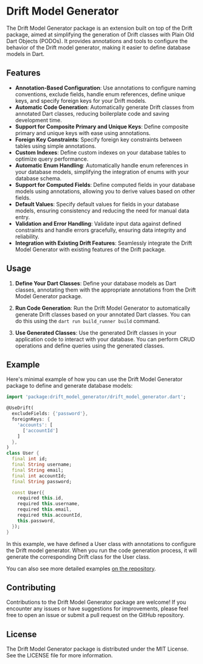 # Drift Model Generator

The Drift Model Generator package is an extension built on top of the Drift package, aimed at simplifying the generation of Drift classes with Plain Old Dart Objects (PODOs). It provides annotations and tools to configure the behavior of the Drift model generator, making it easier to define database models in Dart.

## Features

- **Annotation-Based Configuration**: Use annotations to configure naming conventions, exclude fields, handle enum references, define unique keys, and specify foreign keys for your Drift models.
- **Automatic Code Generation**: Automatically generate Drift classes from annotated Dart classes, reducing boilerplate code and saving development time.
- **Support for Composite Primary and Unique Keys**: Define composite primary and unique keys with ease using annotations.
- **Foreign Key Constraints**: Specify foreign key constraints between tables using simple annotations.
- **Custom Indexes**: Define custom indexes on your database tables to optimize query performance.
- **Automatic Enum Handling**: Automatically handle enum references in your database models, simplifying the integration of enums with your database schema.
- **Support for Computed Fields**: Define computed fields in your database models using annotations, allowing you to derive values based on other fields.
- **Default Values**: Specify default values for fields in your database models, ensuring consistency and reducing the need for manual data entry.
- **Validation and Error Handling**: Validate input data against defined constraints and handle errors gracefully, ensuring data integrity and reliability.
- **Integration with Existing Drift Features**: Seamlessly integrate the Drift Model Generator with existing features of the Drift package.

## Usage

1. **Define Your Dart Classes**: Define your database models as Dart classes, annotating them with the appropriate annotations from the Drift Model Generator package.

2. **Run Code Generation**: Run the Drift Model Generator to automatically generate Drift classes based on your annotated Dart classes. You can do this using the `dart run build_runner build` command.

3. **Use Generated Classes**: Use the generated Drift classes in your application code to interact with your database. You can perform CRUD operations and define queries using the generated classes.

## Example

Here's minimal example of how you can use the Drift Model Generator package to define and generate database models:

```dart
import 'package:drift_model_generator/drift_model_generator.dart';

@UseDrift(
  excludeFields: {'password'},
  foreignKeys: {
    'accounts': [
      ['accountId']
    ]
  },
)
class User {
  final int id;
  final String username;
  final String email;
  final int accountId;
  final String password;

  const User({
    required this.id,
    required this.username,
    required this.email,
    required this.accountId,
    this.password,
  });
}
```
In this example, we have defined a User class with annotations to configure the Drift model generator. When you run the code generation process, it will generate the corresponding Drift class for the User class.

You can also see more detailed examples [on the repository](https://github.com/skyfet/drift_model_generator/tree/main/example).


## Contributing
Contributions to the Drift Model Generator package are welcome! If you encounter any issues or have suggestions for improvements, please feel free to open an issue or submit a pull request on the GitHub repository.

## License
The Drift Model Generator package is distributed under the MIT License. See the LICENSE file for more information.